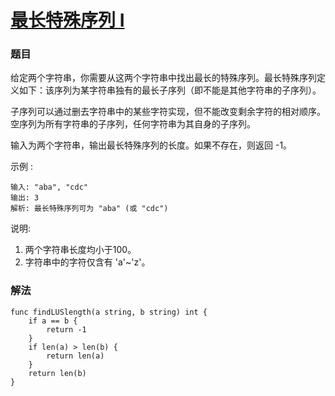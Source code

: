 # [最长特殊序列 Ⅰ](https://leetcode-cn.com/problems/longest-uncommon-subsequence-i/)
### 题目

给定两个字符串，你需要从这两个字符串中找出最长的特殊序列。最长特殊序列定义如下：该序列为某字符串独有的最长子序列（即不能是其他字符串的子序列）。

子序列可以通过删去字符串中的某些字符实现，但不能改变剩余字符的相对顺序。空序列为所有字符串的子序列，任何字符串为其自身的子序列。

输入为两个字符串，输出最长特殊序列的长度。如果不存在，则返回 -1。

示例 :

```
输入: "aba", "cdc"
输出: 3
解析: 最长特殊序列可为 "aba" (或 "cdc")
```

说明:
 
 1. 两个字符串长度均小于100。  
 2. 字符串中的字符仅含有 'a'~'z'。

### 解法

```
func findLUSlength(a string, b string) int {
	if a == b {
		return -1
	}
	if len(a) > len(b) {
		return len(a)
	}
	return len(b)
}
```
